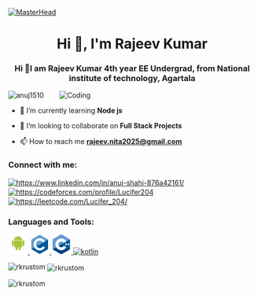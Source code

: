 [![MasterHead](https://developers.giphy.com/branch/master/static/api-512d36c09662682717108a38bbb5c57d.gif)](https://rishavchanda.io)
<h1 align="center">Hi 👋, I'm Rajeev Kumar</h1>
<h3 align="center">Hi 👋I am Rajeev Kumar 4th year EE Undergrad, from National institute of technology, Agartala</h3>
<img align="right" alt="Coding" width="400" src="https://cdn.dribbble.com/users/1162077/screenshots/3848914/programmer.gif">

<p align="left"> <img src="https://komarev.com/ghpvc/?username=anuj1510&label=Profile%20views&color=0e75b6&style=flat" alt="anuj1510" /> </p>

- 🌱 I’m currently learning **Node js**

- 👯 I’m looking to collaborate on **Full Stack Projects**

- 📫 How to reach me **rajeev.nita2025@gmail.com**

<h3 align="left">Connect with me:</h3>
<p align="left">
<a href="https://www.linkedin.com/in/rajeev-kumar-243762229/" target="blank"><img align="center" src="https://raw.githubusercontent.com/rahuldkjain/github-profile-readme-generator/master/src/images/icons/Social/linked-in-alt.svg" alt="https://www.linkedin.com/in/anuj-shahi-876a42161/" height="30" width="40" /></a>
<a href="https://codeforces.com/profile/Lucifer204" target="blank"><img align="center" src="https://raw.githubusercontent.com/rahuldkjain/github-profile-readme-generator/master/src/images/icons/Social/codeforces.svg" alt="https://codeforces.com/profile/Lucifer204" height="30" width="40" /></a>
<a href="https://leetcode.com/Lucifer_204/" target="blank"><img align="center" src="https://raw.githubusercontent.com/rahuldkjain/github-profile-readme-generator/master/src/images/icons/Social/leet-code.svg" alt="https://leetcode.com/Lucifer_204/" height="30" width="40" /></a>
</p>

<h3 align="left">Languages and Tools:</h3>
<p align="left"> <a href="https://developer.android.com" target="_blank" rel="noreferrer"> <img src="https://raw.githubusercontent.com/devicons/devicon/master/icons/android/android-original-wordmark.svg" alt="android" width="40" height="40"/> </a> <a href="https://www.cprogramming.com/" target="_blank" rel="noreferrer"> <img src="https://raw.githubusercontent.com/devicons/devicon/master/icons/c/c-original.svg" alt="c" width="40" height="40"/> </a> <a href="https://www.w3schools.com/cpp/" target="_blank" rel="noreferrer"> <img src="https://raw.githubusercontent.com/devicons/devicon/master/icons/cplusplus/cplusplus-original.svg" alt="cplusplus" width="40" height="40"/> </a> <a href="https://kotlinlang.org" target="_blank" rel="noreferrer"> <img src="https://www.vectorlogo.zone/logos/kotlinlang/kotlinlang-icon.svg" alt="kotlin" width="40" height="40"/> </a> </p>

<p><img align="left" src="https://github-readme-stats.vercel.app/api/top-langs?username=rkrustom&show_icons=true&locale=en&layout=compact" alt="rkrustom" /></p>

<p>&nbsp;<img align="center" src="https://github-readme-stats.vercel.app/api?username=rkrustom&show_icons=true&locale=en" alt="rkrustom" /></p>

<p><img align="center" src="https://github-readme-streak-stats.herokuapp.com/?user=rkrustom&" alt="rkrustom" /></p>
